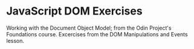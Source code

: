# JavaScript DOM Exercises
Working with the Document Object Model; from the Odin Project's Foundations course.
Excercises from the DOM Manipulations and Events lesson.